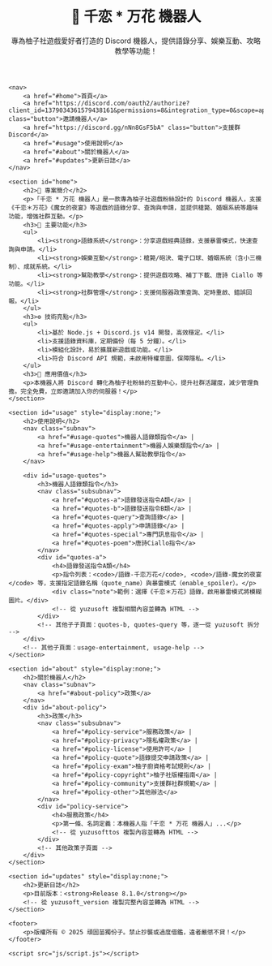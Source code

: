 <!DOCTYPE html>
<html lang="zh-TW">
<head>
    <meta charset="UTF-8">
    <meta name="viewport" content="width=device-width, initial-scale=1.0">
    <title>千恋 * 万花 機器人</title>
    <link rel="stylesheet" href="css/styles.css">
</head>
<body>
    <header>
        <h1>🤖 千恋 * 万花 機器人</h1>
        <p>專為柚子社遊戲愛好者打造的 Discord 機器人，提供語錄分享、娛樂互動、攻略教學等功能！</p>
    </header>

    <nav>
        <a href="#home">首頁</a>
        <a href="https://discord.com/oauth2/authorize?client_id=1379034361579438161&permissions=8&integration_type=0&scope=applications.commands+bot" class="button">邀請機器人</a>
        <a href="https://discord.gg/nNn8GsF5bA" class="button">支援群 Discord</a>
        <a href="#usage">使用說明</a>
        <a href="#about">關於機器人</a>
        <a href="#updates">更新日誌</a>
    </nav>

    <section id="home">
        <h2>📌 專案簡介</h2>
        <p>「千恋 * 万花 機器人」是一款專為柚子社遊戲粉絲設計的 Discord 機器人，支援《千恋＊万花》《魔女的夜宴》等遊戲的語錄分享、查詢與申請，並提供槍斃、婚姻系統等趣味功能，增強社群互動。</p>
        <h3>🧩 主要功能</h3>
        <ul>
            <li><strong>語錄系統</strong>：分享遊戲經典語錄，支援暴雷模式，快速查詢與申請。</li>
            <li><strong>娛樂互動</strong>：槍斃/砲決、電子口球、婚姻系統（含小三機制）、成就系統。</li>
            <li><strong>幫助教學</strong>：提供遊戲攻略、補丁下載、唐詩 Ciallo 等功能。</li>
            <li><strong>社群管理</strong>：支援伺服器政策查詢、定時重啟、錯誤回報。</li>
        </ul>
        <h3>⚙️ 技術亮點</h3>
        <ul>
            <li>基於 Node.js + Discord.js v14 開發，高效穩定。</li>
            <li>支援語錄資料庫，定期備份（每 5 分鐘）。</li>
            <li>模組化設計，易於擴展新遊戲或功能。</li>
            <li>符合 Discord API 規範，未啟用特權意圖，保障隱私。</li>
        </ul>
        <h3>🎯 應用價值</h3>
        <p>本機器人將 Discord 轉化為柚子社粉絲的互動中心，提升社群活躍度，減少管理負擔。完全免費，立即邀請加入你的伺服器！</p>
    </section>

    <section id="usage" style="display:none;">
        <h2>使用說明</h2>
        <nav class="subnav">
            <a href="#usage-quotes">機器人語錄類指令</a> |
            <a href="#usage-entertainment">機器人娛樂類指令</a> |
            <a href="#usage-help">機器人幫助教學指令</a>
        </nav>

        <div id="usage-quotes">
            <h3>機器人語錄類指令</h3>
            <nav class="subsubnav">
                <a href="#quotes-a">語錄發送指令A類</a> |
                <a href="#quotes-b">語錄發送指令B類</a> |
                <a href="#quotes-query">查詢語錄</a> |
                <a href="#quotes-apply">申請語錄</a> |
                <a href="#quotes-special">專門訊息指令</a> |
                <a href="#quotes-poem">唐詩Ciallo指令</a>
            </nav>
            <div id="quotes-a">
                <h4>語錄發送指令A類</h4>
                <p>指令列表：<code>/語錄-千恋万花</code>, <code>/語錄-魔女的夜宴</code> 等，支援指定語錄名稱（quote_name）與暴雷模式（enable_spoiler）。</p>
                <div class="note">範例：選擇《千恋＊万花》語錄，啟用暴雷模式將模糊圖片。</div>
                <!-- 從 yuzusoft 複製相關內容並轉為 HTML -->
            </div>
            <!-- 其他子子頁面：quotes-b, quotes-query 等，逐一從 yuzusoft 拆分 -->
        </div>
        <!-- 其他子頁面：usage-entertainment, usage-help -->
    </section>

    <section id="about" style="display:none;">
        <h2>關於機器人</h2>
        <nav class="subnav">
            <a href="#about-policy">政策</a>
        </nav>
        <div id="about-policy">
            <h3>政策</h3>
            <nav class="subsubnav">
                <a href="#policy-service">服務政策</a> |
                <a href="#policy-privacy">隱私權政策</a> |
                <a href="#policy-license">使用許可</a> |
                <a href="#policy-quote">語錄提交申請政策</a> |
                <a href="#policy-exam">柚子廚資格考試規則</a> |
                <a href="#policy-copyright">柚子社版權指南</a> |
                <a href="#policy-community">支援群社群規範</a> |
                <a href="#policy-other">其他辦法</a>
            </nav>
            <div id="policy-service">
                <h4>服務政策</h4>
                <p>第一條、名詞定義：本機器人指「千恋 * 万花 機器人」...</p>
                <!-- 從 yuzusofttos 複製內容並轉為 HTML -->
            </div>
            <!-- 其他政策子頁面 -->
        </div>
    </section>

    <section id="updates" style="display:none;">
        <h2>更新日誌</h2>
        <p>目前版本：<strong>Release 8.1.0</strong></p>
        <!-- 從 yuzusoft_version 複製完整內容並轉為 HTML -->
    </section>

    <footer>
        <p>版權所有 © 2025 頑固苗獨份子。禁止抄襲或過度借鑑，違者嚴懲不貸！</p>
    </footer>

    <script src="js/script.js"></script>
</body>
</html>
